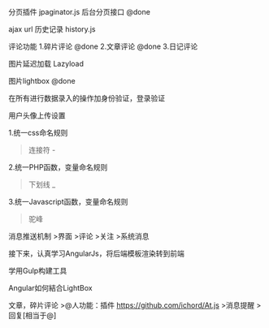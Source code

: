 分页插件 jpaginator.js
后台分页接口 @done

ajax url 历史记录 history.js

评论功能
1.碎片评论 @done
2.文章评论 @done
3.日记评论

图片延迟加载 Lazyload

图片lightbox @done

在所有进行数据录入的操作加身份验证，登录验证

用户头像上传设置

1.统一css命名规则
>连接符 -

2.统一PHP函数，变量命名规则
>下划线 _

3.统一Javascript函数，变量命名规则
>驼峰

消息推送机制
    >界面
    >评论
    >关注
    >系统消息

接下来，认真学习AngularJs，将后端模板渲染转到前端

学用Gulp构建工具

Angular如何結合LightBox

文章，碎片评论
    >@人功能：插件 https://github.com/ichord/At.js
    >消息提醒
    >回复[相当于@]